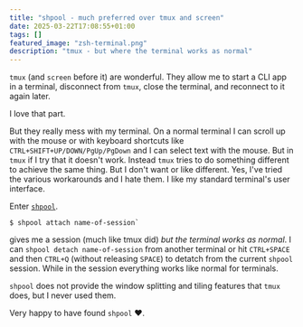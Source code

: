 ```yaml
---
title: "shpool - much preferred over tmux and screen"
date: 2025-03-22T17:08:55+01:00
tags: []
featured_image: "zsh-terminal.png"
description: "tmux - but where the terminal works as normal"
---
```


`tmux` (and `screen` before it) are wonderful. They allow me to start a CLI app in a terminal, disconnect from `tmux`, close the terminal, and reconnect to it again later.

I love that part.

But they really mess with my terminal. On a normal terminal I can scroll up with the mouse or with keyboard shortcuts like `CTRL+SHIFT+UP/DOWN/PgUp/PgDown` and I can select text with the mouse. But in `tmux` if I try that it doesn't work. Instead `tmux` tries to do something different to achieve the same thing. But I don't want or like different. Yes, I've tried the various workarounds and I hate them. I like my standard terminal's user interface.

Enter [`shpool`](https://github.com/shell-pool/shpool).

```shell
$ shpool attach name-of-session`
```

gives me a session (much like tmux did) *but the terminal works as normal*. I can `shpool detach name-of-session` from another terminal or hit `CTRL+SPACE` and then `CTRL+Q` (without releasing `SPACE`) to detatch from the current `shpool` session. While in the session everything works like normal for terminals.

`shpool` does not provide the window splitting and tiling features that `tmux` does, but I never used them.

Very happy to have found `shpool` ❤️.